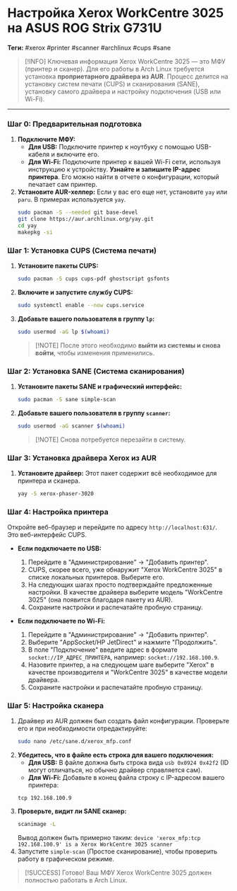 
# Настройка Xerox WorkCentre 3025 на ASUS ROG Strix G731U

**Теги:** #xerox #printer #scanner #archlinux #cups #sane

> [!INFO] Ключевая информация
> Xerox WorkCentre 3025 — это МФУ (принтер и сканер). Для его работы в Arch Linux требуется установка **проприетарного драйвера из AUR**. Процесс делится на установку систем печати (CUPS) и сканирования (SANE), установку самого драйвера и настройку подключения (USB или Wi-Fi).

---

### Шаг 0: Предварительная подготовка

1.  **Подключите МФУ:**
    *   **Для USB:** Подключите принтер к ноутбуку с помощью USB-кабеля и включите его.
    *   **Для Wi-Fi:** Подключите принтер к вашей Wi-Fi сети, используя инструкцию к устройству. **Узнайте и запишите IP-адрес принтера**. Его можно найти в отчете о конфигурации, который печатает сам принтер.
2.  **Установите AUR-хелпер:** Если у вас его еще нет, установите `yay` или `paru`. В примерах используется `yay`.
    ```bash
    sudo pacman -S --needed git base-devel
    git clone https://aur.archlinux.org/yay.git
    cd yay
    makepkg -si
    ```

### Шаг 1: Установка CUPS (Система печати)

1.  **Установите пакеты CUPS:**
    ```bash
    sudo pacman -S cups cups-pdf ghostscript gsfonts
    ```
2.  **Включите и запустите службу CUPS:**
    ```bash
    sudo systemctl enable --now cups.service
    ```
3.  **Добавьте вашего пользователя в группу `lp`:**
    ```bash
    sudo usermod -aG lp $(whoami)
    ```
    > [!NOTE] После этого необходимо **выйти из системы и снова войти**, чтобы изменения применились.

### Шаг 2: Установка SANE (Система сканирования)

1.  **Установите пакеты SANE и графический интерфейс:**
    ```bash
    sudo pacman -S sane simple-scan
    ```
2.  **Добавьте вашего пользователя в группу `scanner`:**
    ```bash
    sudo usermod -aG scanner $(whoami)
    ```
    > [!NOTE] Снова потребуется перезайти в систему.

### Шаг 3: Установка драйвера Xerox из AUR

1.  **Установите драйвер:** Этот пакет содержит всё необходимое для принтера и сканера.
    ```bash
    yay -S xerox-phaser-3020
    ```

### Шаг 4: Настройка принтера

Откройте веб-браузер и перейдите по адресу `http://localhost:631/`. Это веб-интерфейс CUPS.

*   **Если подключаете по USB:**
    1.  Перейдите в "Администрирование" -> "Добавить принтер".
    2.  CUPS, скорее всего, уже обнаружит "Xerox WorkCentre 3025" в списке локальных принтеров. Выберите его.
    3.  На следующих шагах просто подтверждайте предложенные настройки. В качестве драйвера выберите модель "WorkCentre 3025" (она появится благодаря пакету из AUR).
    4.  Сохраните настройки и распечатайте пробную страницу.

*   **Если подключаете по Wi-Fi:**
    1.  Перейдите в "Администрирование" -> "Добавить принтер".
    2.  Выберите "AppSocket/HP JetDirect" и нажмите "Продолжить".
    3.  В поле "Подключение" введите адрес в формате `socket://IP_АДРЕС_ПРИНТЕРА`, например: `socket://192.168.100.9`.
    4.  Назовите принтер, а на следующем шаге выберите "Xerox" в качестве производителя и "WorkCentre 3025" в качестве модели драйвера.
    5.  Сохраните настройки и распечатайте пробную страницу.

### Шаг 5: Настройка сканера

1.  Драйвер из AUR должен был создать файл конфигурации. Проверьте его и при необходимости отредактируйте:
    ```bash
    sudo nano /etc/sane.d/xerox_mfp.conf
    ```
2.  **Убедитесь, что в файле есть строка для вашего подключения:**
    *   **Для USB:** В файле должна быть строка вида `usb 0x0924 0x42f2` (ID могут отличаться, но обычно драйвер справляется сам).
    *   **Для Wi-Fi:** Добавьте в конец файла строку с IP-адресом вашего принтера:
      ```
      tcp 192.168.100.9
      ```
3.  **Проверьте, видит ли SANE сканер:**
    ```bash
    scanimage -L
    ```
    Вывод должен быть примерно таким: `device 'xerox_mfp:tcp 192.168.100.9' is a Xerox WorkCentre 3025 scanner`
4.  Запустите `simple-scan` (Простое сканирование), чтобы проверить работу в графическом режиме.

> [!SUCCESS] Готово!
> Ваш МФУ Xerox WorkCentre 3025 должен полностью работать в Arch Linux.